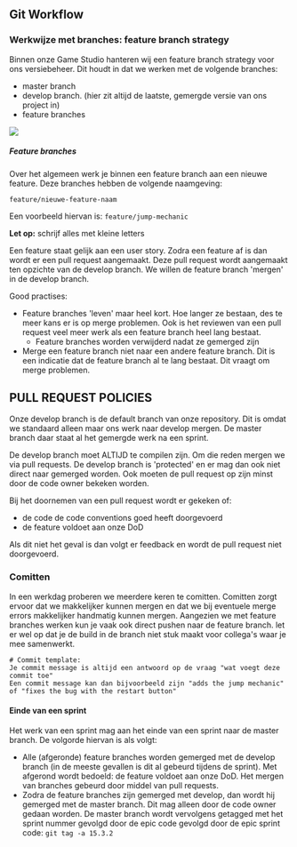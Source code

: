 ## Git Workflow

### Werkwijze met branches: feature branch strategy
Binnen onze Game Studio hanteren wij een feature branch strategy voor ons versiebeheer. Dit houdt in dat we werken met de volgende branches:
* master branch
* develop branch. (hier zit altijd de laatste, gemergde versie van ons project in)
* feature branches

![](https://raw.githubusercontent.com/wiki/BAStudio/OperationStarfall/images/gitflow.png?token=ABJU6LSLUS7OVRFA7QSZO73A6WBBK)

##### Feature branches
Over het algemeen werk je binnen een feature branch aan een nieuwe feature. Deze branches hebben de volgende naamgeving: 

`feature/nieuwe-feature-naam`

Een voorbeeld hiervan is: `feature/jump-mechanic`

**Let op:** schrijf alles met kleine letters

Een feature staat gelijk aan een user story. 
Zodra een feature af is dan wordt er een pull request aangemaakt. Deze pull request wordt aangemaakt ten opzichte van de develop branch. We willen de feature branch 'mergen' in de develop branch.

Good practises:
* Feature branches 'leven' maar heel kort. Hoe langer ze bestaan, des te meer kans er is op merge problemen. Ook is het reviewen van een pull request veel meer werk als een feature branch heel lang bestaat.
    * Feature branches worden verwijderd nadat ze gemerged zijn
* Merge een feature branch niet naar een andere feature branch. Dit is een indicatie dat de feature branch al te lang bestaat. Dit vraagt om merge problemen.

## PULL REQUEST POLICIES

Onze develop branch is de default branch van onze repository. Dit is omdat we standaard alleen maar ons werk naar develop mergen. De master branch daar staat al het gemergde werk na een sprint.

De develop branch moet ALTIJD te compilen zijn. Om die reden mergen we via pull requests.
De develop branch is 'protected' en er mag dan ook niet direct naar gemerged worden. Ook moeten de pull request op zijn minst door de code owner bekeken worden.

Bij het doornemen van een pull request wordt er gekeken of:
* de code de code conventions goed heeft doorgevoerd
* de feature voldoet aan onze DoD

Als dit niet het geval is dan volgt er feedback en wordt de pull request niet doorgevoerd.

### Comitten

In een werkdag proberen we meerdere keren te comitten. Comitten zorgt ervoor dat we makkelijker kunnen mergen en dat we bij eventuele merge errors makkelijker handmatig kunnen mergen.
Aangezien we met feature branches werken kun je vaak ook direct pushen naar de feature branch. let er wel op dat je de build in de branch niet stuk maakt voor collega's waar je mee samenwerkt.

    # Commit template:
    Je commit message is altijd een antwoord op de vraag "wat voegt deze commit toe"
    Een commit message kan dan bijvoorbeeld zijn "adds the jump mechanic" of "fixes the bug with the restart button"

#### Einde van een sprint
Het werk van een sprint mag aan het einde van een sprint naar de master branch. De volgorde hiervan is als volgt:
* Alle (afgeronde) feature branches worden gemerged met de ​develop branch ​(in de meeste gevallen is dit al gebeurd tijdens de sprint). Met afgerond wordt bedoeld: de feature voldoet aan onze DoD. ​Het mergen van branches gebeurd door middel van pull requests.
* Zodra de feature branches zijn gemerged met develop, dan wordt hij gemerged met de ​master branch. Dit mag alleen door de code owner gedaan worden.
De master branch wordt vervolgens getagged met het sprint nummer gevolgd door de epic code gevolgd door de epic sprint code:
`git tag -a 15.3.2`

